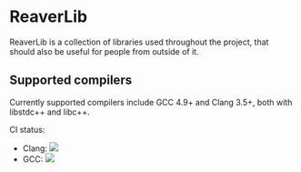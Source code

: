 # ReaverLib

ReaverLib is a collection of libraries used throughout the project, that should
also be useful for people from outside of it.

## Supported compilers

Currently supported compilers include GCC 4.9+ and Clang 3.5+, both with libstdc++
and libc++.

CI status:

 * Clang: <a href="http://ci.reaver-project.org/viewType.html?buildTypeId=reaverlib_TestBuildWithClan">
    <img src="http://ci.reaver-project.org/app/rest/builds/buildType:(id:reaverlib_TestBuildWithClan)/statusIcon"></a>
 * GCC: <a href="http://ci.reaver-project.org/viewType.html?buildTypeId=reaverlib_TestBuildWithGcc">
    <img src="http://ci.reaver-project.org/app/rest/builds/buildType:(id:reaverlib_TestBuildWithGcc)/statusIcon"></a>
